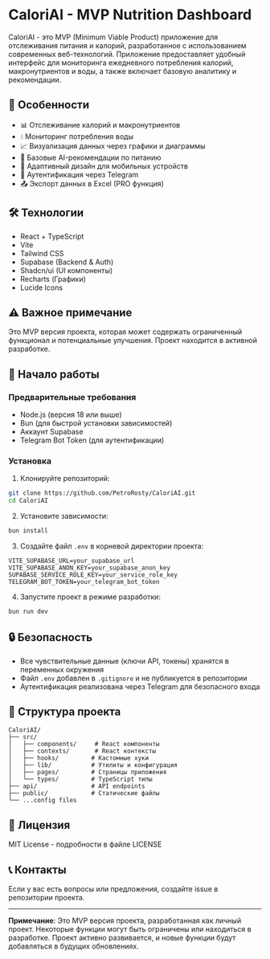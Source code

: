 # CaloriAI - MVP Nutrition Dashboard

CaloriAI - это MVP (Minimum Viable Product) приложение для отслеживания питания и калорий, разработанное с использованием современных веб-технологий. Приложение предоставляет удобный интерфейс для мониторинга ежедневного потребления калорий, макронутриентов и воды, а также включает базовую аналитику и рекомендации.

## 🚀 Особенности

- 📊 Отслеживание калорий и макронутриентов
- 💧 Мониторинг потребления воды
- 📈 Визуализация данных через графики и диаграммы
- 🤖 Базовые AI-рекомендации по питанию
- 📱 Адаптивный дизайн для мобильных устройств
- 🔐 Аутентификация через Telegram
- 📤 Экспорт данных в Excel (PRO функция)

## 🛠 Технологии

- React + TypeScript
- Vite
- Tailwind CSS
- Supabase (Backend & Auth)
- Shadcn/ui (UI компоненты)
- Recharts (Графики)
- Lucide Icons

## ⚠️ Важное примечание

Это MVP версия проекта, которая может содержать ограниченный функционал и потенциальные улучшения. Проект находится в активной разработке.

## 🚀 Начало работы

### Предварительные требования

- Node.js (версия 18 или выше)
- Bun (для быстрой установки зависимостей)
- Аккаунт Supabase
- Telegram Bot Token (для аутентификации)

### Установка

1. Клонируйте репозиторий:
```bash
git clone https://github.com/PetroRosty/CaloriAI.git
cd CaloriAI
```

2. Установите зависимости:
```bash
bun install
```

3. Создайте файл `.env` в корневой директории проекта:
```env
VITE_SUPABASE_URL=your_supabase_url
VITE_SUPABASE_ANON_KEY=your_supabase_anon_key
SUPABASE_SERVICE_ROLE_KEY=your_service_role_key
TELEGRAM_BOT_TOKEN=your_telegram_bot_token
```

4. Запустите проект в режиме разработки:
```bash
bun run dev
```

## 🔒 Безопасность

- Все чувствительные данные (ключи API, токены) хранятся в переменных окружения
- Файл `.env` добавлен в `.gitignore` и не публикуется в репозитории
- Аутентификация реализована через Telegram для безопасного входа

## 📝 Структура проекта

```
CaloriAI/
├── src/
│   ├── components/     # React компоненты
│   ├── contexts/       # React контексты
│   ├── hooks/         # Кастомные хуки
│   ├── lib/           # Утилиты и конфигурация
│   ├── pages/         # Страницы приложения
│   └── types/         # TypeScript типы
├── api/               # API endpoints
├── public/            # Статические файлы
└── ...config files
```

## 📄 Лицензия

MIT License - подробности в файле LICENSE

## 📞 Контакты

Если у вас есть вопросы или предложения, создайте issue в репозитории проекта.

---

**Примечание**: Это MVP версия проекта, разработанная как личный проект. Некоторые функции могут быть ограничены или находиться в разработке. Проект активно развивается, и новые функции будут добавляться в будущих обновлениях.
